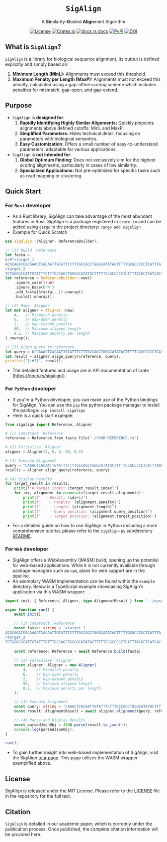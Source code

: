 <div align="center">
	<h1><code>SigAlign</code></h1>
	<p>
		A <b>Si</b>milarity-<b>G</b>uided <b>Align</b>ment Algorithm
	</p>
	<p>
		<a href="https://github.com/baku4/sigalign/" target="_blank"><img alt="License" src="https://img.shields.io/github/license/baku4/sigalign?style=flat-square"></a>
		<a href="https://crates.io/crates/sigalign/" target="_blank"><img alt="Crates.io" src="https://img.shields.io/crates/v/sigalign.svg?style=flat-square"></a>
		<a href="https://docs.rs/sigalign/latest/"><img src="https://img.shields.io/badge/docs-latest-blue.svg?style=flat-square" alt="docs.rs docs" /></a>
		<a href="https://pypi.org/project/sigalign/" target="_blank"><img alt="PyPI" src="https://img.shields.io/pypi/v/sigalign?style=flat-square"></a>
        <a href="https://zenodo.org/doi/10.5281/zenodo.10049388"><img src="https://img.shields.io/badge/DOI-10.5281/zenodo.10049388-blue?style=flat-square" alt="DOI"></a>
	</p>
</div>

## What is `SigAlign`?

`SigAlign` is a library for biological sequence alignment. Its output is defined explicitly and simply based on:
1. **Minimum Length (MinL):** Alignments must exceed this threshold.
2. **Maximum Penalty per Length (MaxP):** Alignments must not exceed this penalty, calculated using a gap-affine scoring scheme which includes penalties for mismatch, gap-open, and gap-extend.

## Purpose

- `SigAlign` is **designed for**:
	1. **Rapidly Identifying Highly Similar Alignments:** Quickly pinpoints alignments above defined cutoffs: MinL and MaxP.
	2. **Simplified Parameters:** Hides technical detail, focusing on parameters with biological semantics.
	3. **Easy Customization:** Offers a small number of easy-to-understand parameters, adaptable for various applications.
- `SigAlign` is **not intended for**:
	1. **Global Optimum Finding:** Does not exclusively aim for the highest scoring alignments, particularly in cases of low similarity.
	2. **Specialized Applications:** Not pre-optimized for specific tasks such as read mapping or clustering.

## Quick Start

### For `Rust` developer
- As a Rust library, SigAlign can take advantage of the most abundant features in Rust. SigAlign is a package registered in `crate.io` and can be added using `cargo` in the project directory:
  `cargo add sigalign`
- Example for Quick Scratch
```rust
use sigalign::{Aligner, ReferenceBuilder};

// (1) Build `Reference`
let fasta =
br#">target_1
ACACAGATCGCAAACTCACAATTGTATTTCTTTGCCACCTGGGCATATACTTTTTGCGCCCCCTCATTTA
>target_2
TCTGGGGCCATTGTATTTCTTTGCCAGCTGGGGCATATACTTTTTCCGCCCCCTCATTTACGCTCATCAC"#;
let reference = ReferenceBuilder::new()
    .ignore_case(true)
    .ignore_base(b'N')
    .add_fasta(&fasta[..]).unwrap()
    .build().unwrap();

// (2) Make `Aligner`
let mut aligner = Aligner::new(
    4,   // Mismatch penalty
    6,   // Gap-open penalty
    2,   // Gap-extend penalty
    50,  // Minimum aligned length
    0.2, // Maximum penalty per length
).unwrap();

// (3) Align query to reference
let query = b"CAAACTCACAATTGTATTTCTTTGCCAGCTGGGCATATACTTTTTCCGCCCCCTCATTTAACTTCTTGGA";
let result = aligner.align_query(&reference, query);
println!("{:#?}", result);
```
- The detailed features and usage are in API documentation of crate (https://docs.rs/sigalign/).

### For `Python` developer
- If you're a Python developer, you can make use of the Python bindings for SigAlign. You can use the `pip` the python package manager to install the package:
  `pip install sigalign`
- Here is a quick start example:
```python
from sigalign import Reference, Aligner

# (1) Construct `Reference`
reference = Reference.from_fasta_file("./YOUR_REFERENCE.fa")

# (2) Initialize `Aligner`
aligner = Aligner(4, 6, 2, 50, 0.2)

# (3) Execute Alignment
query = "CAAACTCACAATTGTATTTCTTTGCCAGCTGGGCATATACTTTTTCCGCCCCCTCATTTAACTTCTTGGA"
results = aligner.align_query(reference, query)

# (4) Display Results
for target_result in results:
    print(f"# Target index: {target_result.index}")
    for idx, alignment in enumerate(target_result.alignments):
        print(f"  - Result: {idx+1}")
        print(f"    - Penalty: {alignment.penalty}")
        print(f"    - Length: {alignment.length}")
        print(f"    - Query position: {alignment.query_position}")
        print(f"    - Target position: {alignment.target_position}")
```
- For a detailed guide on how to use SigAlign in Python including a more comprehensive tutorial, please refer to the `sigalign-py` subdirectory [README](https://github.com/baku4/sigalign/tree/main/sigalign-py/README.md).

### For `Web` developer
- SigAlign offers a WebAssembly (WASM) build, opening up the potential for web-based applications. While it is not currently available through package managers such as `npm`, plans for web support are in the pipeline.
- An exemplary WASM implementation can be found within the `example` directory. Below is a TypeScript example showcasing SigAlign's application via this WASM wrapper:
```ts
import init, { Reference, Aligner, type AlignmentResult } from '../wasm/sigalign_demo_wasm';

async function run() {
    await init();

    // (1) Construct `Reference`
    const fasta: string = `>target_1
ACACAGATCGCAAACTCACAATTGTATTTCTTTGCCACCTGGGCATATACTTTTTGCGCCCCCTCATTTA
>target_2
TCTGGGGCCATTGTATTTCTTTGCCAGCTGGGGCATATACTTTTTCCGCCCCCTCATTTACGCTCATCAC`;
    
    const reference: Reference = await Reference.build(fasta);
    
    // (2) Initialize `Aligner`
    const aligner: Aligner = new Aligner(
        4,    // Mismatch penalty
        6,    // Gap-open penalty
        2,    // Gap-extend penalty
        50,   // Minimum aligned length
        0.2,  // Maximum penalty per length
    );

    // (3) Execute Alignment
    const query: string = "CAAACTCACAATTGTATTTCTTTGCCAGCTGGGCATATACTTTTTCCGCCCCCTCATTTAACTTCTTGGA";
    const result: AlignmentResult = await aligner.alignment(query, reference);

    // (4) Parse and Display Results
    const parsedJsonObj = JSON.parse(result.to_json());
    console.log(parsedJsonObj);
}

run();
```
- To gain further insight into web-based implementation of SigAlign, visit the SigAlign [tour page](https://baku4.github.io/sigalign/). This page utilizes the WASM wrapper exemplified above.

## License

SigAlign is released under the MIT License. Please refer to the [LICENSE](https://github.com/baku4/sigalign/blob/main/LICENSE) file in the repository for the full text.

## Citation

`SigAlign` is detailed in our academic paper, which is currently under the publication process. Once published, the complete citation information will be provided here.